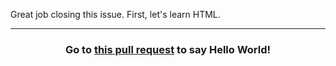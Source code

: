 Great job closing this issue. First, let's learn HTML.

<hr>
<h3 align="center">Go to <a href="{{ url }}">this pull request</a> to say Hello World!</h3>
